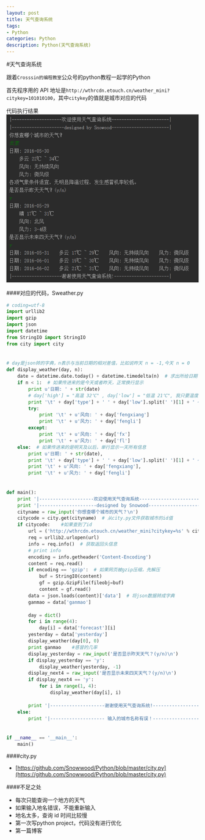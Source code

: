 ```yaml
---
layout: post
title: 天气查询系统
tags:
- Python
categories: Python
description: Python(天气查询系统)
---
```


#天气查询系统

跟着`Crosssin的编程教室`公众号的python教程一起学的Python

<!-- more -->

首先程序用的 API 地址是`http://wthrcdn.etouch.cn/weather_mini?citykey=101010100`，其中`citykey`的值就是城市对应的代码

代码执行结果
![sweather-result](https://github.com/Snowwood/Python/blob/master/images/Sweather-result.png?raw=true)

####对应的代码，Sweather.py
```python
# coding=utf-8
import urllib2
import gzip
import json
import datetime
from StringIO import StringIO
from city import city


# day是json转的字典，n表示与当前日期的相对差值，比如说昨天 n = -1,今天 n = 0
def display_weather(day, n):
    date = datetime.date.today() + datetime.timedelta(n)  # 求出所给日期
    if n < 1:  # 如果传进来的是今天或者昨天，正常换行显示
        print u'日期: ' + str(date)
        # day['high'] = "高温 32℃" , day['low'] = "低温 21℃", 我只要温度值
        print '\t' + day['type'] + ' ' + day['low'].split(' ')[1] + ' ~ ' + day['high'].split(' ')[1]
        try:
            print '\t' + u'风向: ' + day['fengxiang']
            print '\t' + u'风力: ' + day['fengli']
        except:
            print '\t' + u'风向: ' + day['fx']
            print '\t' + u'风力: ' + day['fl']
    else:  # 如果传进来的是明天及以后，单行显示一天所有信息
        print u'日期: ' + str(date),
        print '\t' + day['type'] + ' ' + day['low'].split(' ')[1] + ' ~ ' + day['high'].split(' ')[1],
        print '\t' + u'风向: ' + day['fengxiang'],
        print '\t' + u'风力: ' + day['fengli']


def main():
    print '|--------------------欢迎使用天气查询系统-----------------------|'
    print '|---------------------designed by Snowood-----------------------|'
    cityname = raw_input('你想查哪个城市的天气？\n')
    citycode = city.get(cityname)  # 从city.py文件获取城市的id值
    if citycode:    #如果查到了id
        url = ('http://wthrcdn.etouch.cn/weather_mini?citykey=%s' % citycode)
        req = urllib2.urlopen(url)
        info = req.info()  # 获取返回头信息
        # print info
        encoding = info.getheader('Content-Encoding')
        content = req.read()
        if encoding == 'gzip':  # 如果网页被gzip压缩，先解压
            buf = StringIO(content)
            gf = gzip.GzipFile(fileobj=buf)
            content = gf.read()
        data = json.loads(content)['data']  # 将json数据转成字典
        ganmao = data['ganmao']

        day = dict()
        for i in range(4):
            day[i] = data['forecast'][i]
        yesterday = data['yesterday']
        display_weather(day[0], 0)
        print ganmao    #感冒的几率
        display_yesterday = raw_input('是否显示昨天天气？(y/n)\n')
        if display_yesterday == 'y':
            display_weather(yesterday, -1)
        display_next4 = raw_input('是否显示未来四天天气？(y/n)\n')
        if display_next4 == 'y':
            for i in range(1, 4):
                display_weather(day[i], i)

        print '|--------------------谢谢使用天气查询系统!----------------------|'
    else:
        print '|-------------------- 输入的城市名称有误！----------------------|'


if __name__ == '__main__':
    main()

```

####city.py

- [https://github.com/Snowwood/Python/blob/master/city.py](https://github.com/Snowwood/Python/blob/master/city.py)

####不足之处
- 每次只能查询一个地方的天气
- 如果输入地名错误，不能重新输入
- 地名太多，查询 id 时间比较慢
- 第一次写python project，代码没有进行优化
- 第一篇博客